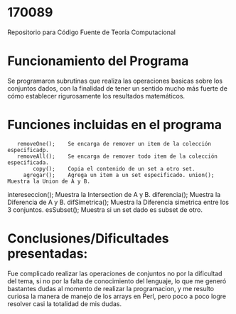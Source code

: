 # 170089
Repositorio para Código Fuente de Teoría Computacional

# Funcionamiento del Programa

Se programaron subrutinas que realiza las operaciones basicas sobre los conjuntos dados, con la finalidad de tener un sentido mucho más fuerte de cómo establecer rigurosamente los resultados matemáticos.   

# Funciones incluidas en el programa

       removeOne();    Se encarga de remover un item de la colección especificadp. 
       removeAll();    Se encarga de remover todo item de la colección especificada.
            copy();    Copia el contenido de un set a otro set. 
         agregar();    Agrega un item a un set especificado. union(); Muestra la Union de A y B. 
   intereseccion();    Muestra la Intersection de A y B. 
      diferencia();    Muestra la Diferencia de A y B. 
    difSimetrica();    Muestra la Diferencia simetrica entre los 3 conjuntos. 
        esSubset();    Muestra si un set dado es subset de otro.

# Conclusiones/Dificultades presentadas: 
Fue complicado realizar las operaciones de conjuntos no por la dificultad del tema, si no por la falta de conocimiento del lenguaje, lo que me generó bastantes dudas al momento de realizar la programacion, y me resulto curiosa la manera de manejo de los arrays en Perl, pero poco a poco logre resolver casi la totalidad de mis dudas.
